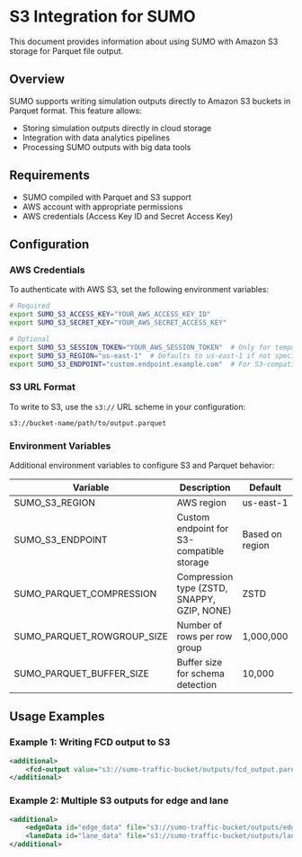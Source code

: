 # S3 Integration for SUMO

This document provides information about using SUMO with Amazon S3 storage for Parquet file output.

## Overview

SUMO supports writing simulation outputs directly to Amazon S3 buckets in Parquet format. This feature allows:

- Storing simulation outputs directly in cloud storage
- Integration with data analytics pipelines
- Processing SUMO outputs with big data tools

## Requirements

- SUMO compiled with Parquet and S3 support
- AWS account with appropriate permissions
- AWS credentials (Access Key ID and Secret Access Key)

## Configuration

### AWS Credentials

To authenticate with AWS S3, set the following environment variables:

```bash
# Required
export SUMO_S3_ACCESS_KEY="YOUR_AWS_ACCESS_KEY_ID"
export SUMO_S3_SECRET_KEY="YOUR_AWS_SECRET_ACCESS_KEY"

# Optional
export SUMO_S3_SESSION_TOKEN="YOUR_AWS_SESSION_TOKEN"  # Only for temporary credentials
export SUMO_S3_REGION="us-east-1"  # Defaults to us-east-1 if not specified
export SUMO_S3_ENDPOINT="custom.endpoint.example.com"  # For S3-compatible storage
```

### S3 URL Format

To write to S3, use the `s3://` URL scheme in your configuration:

```
s3://bucket-name/path/to/output.parquet
```

### Environment Variables

Additional environment variables to configure S3 and Parquet behavior:

| Variable | Description | Default |
|----------|-------------|---------|
| SUMO_S3_REGION | AWS region | us-east-1 |
| SUMO_S3_ENDPOINT | Custom endpoint for S3-compatible storage | Based on region |
| SUMO_PARQUET_COMPRESSION | Compression type (ZSTD, SNAPPY, GZIP, NONE) | ZSTD |
| SUMO_PARQUET_ROWGROUP_SIZE | Number of rows per row group | 1,000,000 |
| SUMO_PARQUET_BUFFER_SIZE | Buffer size for schema detection | 10,000 |

## Usage Examples

### Example 1: Writing FCD output to S3

```xml
<additional>
    <fcd-output value="s3://sumo-traffic-bucket/outputs/fcd_output.parquet"/>
</additional>
```

### Example 2: Multiple S3 outputs for edge and lane

```xml
<additional>
    <edgeData id="edge_data" file="s3://sumo-traffic-bucket/outputs/edge_data.parquet" freq="300"/>
    <laneData id="lane_data" file="s3://sumo-traffic-bucket/outputs/lane_data.parquet" freq="300"/>
</additional>
```

